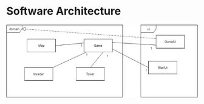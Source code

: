 # Software Architecture

<img src="https://raw.githubusercontent.com/Melimet/TowerDefence/master/documentation/TDSoftwareArchitecture.jpg" width="750">
